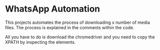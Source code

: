 # WhatsApp Automation 
This projects automates the process of downloading *x* number of media files. 
The process is explained in the comments within the code. 

All you have to do is download the chromedriver and you need to copy the XPATH by inspecting the elements. 
